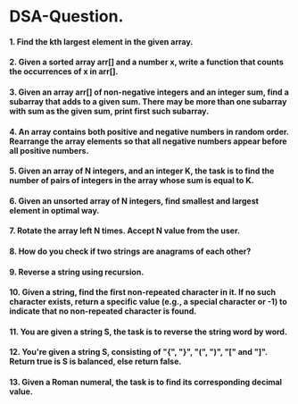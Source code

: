 # DSA-Question.
#### 1. Find the kth largest element in the given array.
#### 2. Given a sorted array arr[] and a number x, write a function that counts the occurrences of x in arr[].
#### 3. Given an array arr[] of non-negative integers and an integer sum, find a subarray that adds to a given sum. There may be more than one subarray with sum as            the given sum, print first such subarray.
#### 4. An array contains both positive and negative numbers in random order. Rearrange the array elements so that all negative numbers appear before all positive numbers.
#### 5. Given an array of N integers, and an integer K, the task is to find the number of pairs of integers in the array whose sum is equal to K.
#### 6. Given an unsorted array of N integers, find smallest and largest element in optimal way.
#### 7. Rotate the array left N times. Accept N value from the user.
#### 8. How do you check if two strings are anagrams of each other?
#### 9. Reverse a string using recursion.
#### 10. Given a string, find the first non-repeated character in it. If no such character exists, return a specific value (e.g., a special character or -1) to indicate that no non-repeated character is found.
#### 11. You are given a string S, the task is to reverse the string word by word.
#### 12. You're given a string S,  consisting of "{", "}", "(", ")", "[" and "]". Return true is S is balanced, else return false.
#### 13. Given a Roman numeral, the task is to find its corresponding decimal value.





